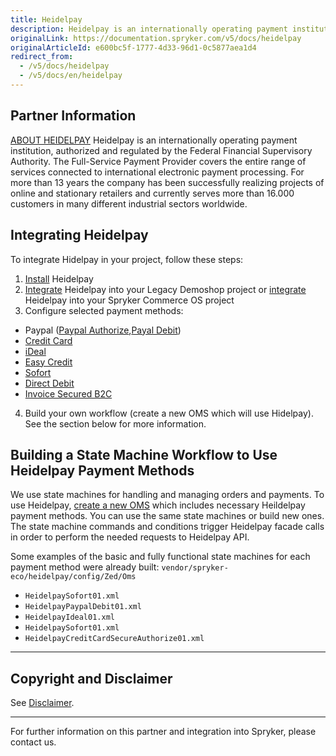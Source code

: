 ```yaml
---
title: Heidelpay
description: Heidelpay is an internationally operating payment institution, authorized and regulated by the Federal Financial Supervisory Authority.
originalLink: https://documentation.spryker.com/v5/docs/heidelpay
originalArticleId: e600bc5f-1777-4d33-96d1-0c5877aea1d4
redirect_from:
  - /v5/docs/heidelpay
  - /v5/docs/en/heidelpay
---
```


## Partner Information

[ABOUT HEIDELPAY](https://www.heidelpay.de/) 
Heidelpay is an internationally operating payment institution, authorized and regulated by the Federal Financial Supervisory Authority. The Full-Service Payment Provider covers the entire range of services connected to international electronic payment processing. For more than 13 years the company has been successfully realizing projects of online and stationary retailers and currently serves more than 16.000 customers in many different industrial sectors worldwide. 

## Integrating Heidelpay

To integrate Hidelpay in your project, follow these steps:

1. [Install](/docs/scos/dev/technology-partners/202005.0/payment-partners/heidelpay/heidelpay-installation.html) Heidelpay
2. [Integrate](https://documentation.spryker.com/v5/docs/en/heidelpay-integration) Heidelpay into your Legacy Demoshop project or [integrate](https://documentation.spryker.com/v5/docs/en/heidelpay-integration-scos)  Heidelpay into your Spryker Commerce OS project
3. Configure selected payment methods:

  - Paypal ([Paypal Authorize](/docs/scos/dev/technology-partners/202005.0/payment-partners/heidelpay/heidelpay-paypal-authorize.html),[Payal Debit](/docs/scos/dev/technology-partners/202005.0/payment-partners/heidelpay/heidelpay-paypal-debit-workflow.html))
  - [Credit Card](/docs/scos/dev/technology-partners/202005.0/payment-partners/heidelpay/heidelpay-credit-card-secure.html)
  - [iDeal](/docs/scos/dev/technology-partners/202005.0/payment-partners/heidelpay/heidelpay-ideal.html)
  - [Easy Credit](/docs/scos/dev/technology-partners/202005.0/payment-partners/heidelpay/heidelpay-easy-credit.html)
  - [Sofort](/docs/scos/dev/technology-partners/202005.0/payment-partners/heidelpay/heidelpay-sofort-online-transfer.html)
  - [Direct Debit](/docs/scos/dev/technology-partners/202005.0/payment-partners/heidelpay/heidelpay-direct-debit.html)
  - [Invoice Secured B2C](/docs/scos/dev/technology-partners/202005.0/payment-partners/heidelpay/heidelpay-invoice-secured-b2c.html)

4. Build your own workflow (create a new OMS which will use Hidelpay). See the section below for more information.

## Building a State Machine Workflow to Use Heidelpay Payment Methods

We use state machines for handling and managing orders and payments.
To use Heidelpay, [create a new OMS](http://documentation.spryker.com/v4/docs/oms-state-machine) which includes necessary Heildelpay payment methods. You can use the same state machines or build new ones. The state machine commands and conditions trigger Heidelpay facade calls in order to perform the needed requests to Heidelpay API.

Some examples of the basic and fully functional state machines for each payment method were already built: `vendor/spryker-eco/heidelpay/config/Zed/Oms`

* `HeidelpaySofort01.xml`
* `HeidelpayPaypalDebit01.xml`
* `HeidelpayIdeal01.xml`
* `HeidelpaySofort01.xml`
* `HeidelpayCreditCardSecureAuthorize01.xml`
---

## Copyright and Disclaimer

See [Disclaimer](https://github.com/spryker/spryker-documentation).

---
For further information on this partner and integration into Spryker, please contact us.

<div class="hubspot-form js-hubspot-form" data-portal-id="2770802" data-form-id="163e11fb-e833-4638-86ae-a2ca4b929a41" id="hubspot-1"></div>
